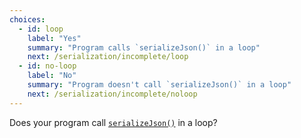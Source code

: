 ```yaml
---
choices:
  - id: loop
    label: "Yes"
    summary: "Program calls `serializeJson()` in a loop"
    next: /serialization/incomplete/loop
  - id: no-loop
    label: "No"
    summary: "Program doesn't call `serializeJson()` in a loop"
    next: /serialization/incomplete/noloop
---
```


Does your program call [`serializeJson()`](/v6/api/json/serializejson/) in a loop?